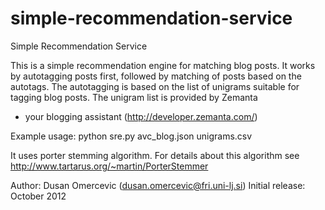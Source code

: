 simple-recommendation-service
=============================

Simple Recommendation Service

This is a simple recommendation engine for matching blog posts. It
works by autotagging posts first, followed by matching of posts based
on the autotags. The autotagging is based on the list of unigrams
suitable for tagging blog posts. The unigram list is provided by Zemanta
- your blogging assistant (http://developer.zemanta.com/)

Example usage:
python sre.py avc_blog.json unigrams.csv 

It uses porter stemming algorithm. For details about this algorithm
see http://www.tartarus.org/~martin/PorterStemmer

Author: Dusan Omercevic (dusan.omercevic@fri.uni-lj.si)
Initial release: October 2012